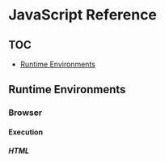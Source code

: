 # JavaScript Reference

## TOC

- [Runtime Environments](#runtime-environments)

## Runtime Environments

### Browser

#### Execution

##### HTML <script> Tag

```html
<!DOCTYPE html>
<html>
  <body>
    <p>Paragraph before</p>
    <script>
      console.log("Script");
    </script>
    <p>Paragraph after</p>
  </body>
</html>
```

`type="text/javascript"`: Not required anymore (was required in HTML4)

`<script language=…>`: Not used anymore (JavaScript has become the default language)

`<script type="text/javascript"><!-- ... //--></script>`: Hid the code from browsers that didn't support the `<script>` tag

`src` attribute: Allows loading external scripts (from a file/URL) that will be cached by the browser; the `<script>` content is ignored when `src` is set

References:
- [The Modern JavaScript Tutorial](https://javascript.info/hello-world#the-script-tag)

## Miscellaneous

### Automatic semicolon insertion

Occurs an a line break in most cases

**Example exception #1**

```js
a = b + c
(d + e).f()
```

is transformed into:

```js
a = b + c(d + e).f()
```

**Example exception #2**

```js
a()
[b, c].d()
```

is transformed into:

```js
a()[b, c].d()
```

References:
- [The Modern JavaScript Tutorial](https://javascript.info/structure#semicolon)
- [ECMA-262](https://tc39.es/ecma262/#sec-automatic-semicolon-insertion)
